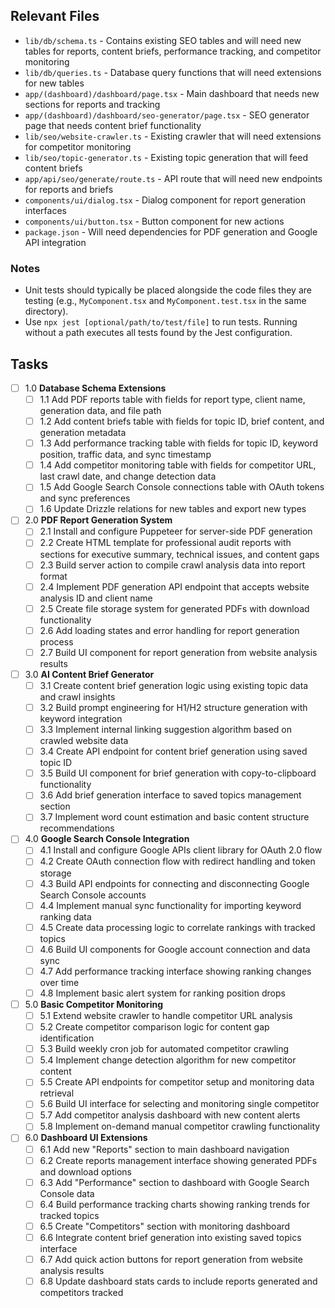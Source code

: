 ## Relevant Files

- `lib/db/schema.ts` - Contains existing SEO tables and will need new tables for reports, content briefs, performance tracking, and competitor monitoring
- `lib/db/queries.ts` - Database query functions that will need extensions for new tables
- `app/(dashboard)/dashboard/page.tsx` - Main dashboard that needs new sections for reports and tracking
- `app/(dashboard)/dashboard/seo-generator/page.tsx` - SEO generator page that needs content brief functionality
- `lib/seo/website-crawler.ts` - Existing crawler that will need extensions for competitor monitoring
- `lib/seo/topic-generator.ts` - Existing topic generation that will feed content briefs
- `app/api/seo/generate/route.ts` - API route that will need new endpoints for reports and briefs
- `components/ui/dialog.tsx` - Dialog component for report generation interfaces
- `components/ui/button.tsx` - Button component for new actions
- `package.json` - Will need dependencies for PDF generation and Google API integration

### Notes

- Unit tests should typically be placed alongside the code files they are testing (e.g., `MyComponent.tsx` and `MyComponent.test.tsx` in the same directory).
- Use `npx jest [optional/path/to/test/file]` to run tests. Running without a path executes all tests found by the Jest configuration.

## Tasks

- [ ] 1.0 **Database Schema Extensions**
  - [ ] 1.1 Add PDF reports table with fields for report type, client name, generation data, and file path
  - [ ] 1.2 Add content briefs table with fields for topic ID, brief content, and generation metadata
  - [ ] 1.3 Add performance tracking table with fields for topic ID, keyword position, traffic data, and sync timestamp
  - [ ] 1.4 Add competitor monitoring table with fields for competitor URL, last crawl date, and change detection data
  - [ ] 1.5 Add Google Search Console connections table with OAuth tokens and sync preferences
  - [ ] 1.6 Update Drizzle relations for new tables and export new types

- [ ] 2.0 **PDF Report Generation System**
  - [ ] 2.1 Install and configure Puppeteer for server-side PDF generation
  - [ ] 2.2 Create HTML template for professional audit reports with sections for executive summary, technical issues, and content gaps
  - [ ] 2.3 Build server action to compile crawl analysis data into report format
  - [ ] 2.4 Implement PDF generation API endpoint that accepts website analysis ID and client name
  - [ ] 2.5 Create file storage system for generated PDFs with download functionality
  - [ ] 2.6 Add loading states and error handling for report generation process
  - [ ] 2.7 Build UI component for report generation from website analysis results

- [ ] 3.0 **AI Content Brief Generator**
  - [ ] 3.1 Create content brief generation logic using existing topic data and crawl insights
  - [ ] 3.2 Build prompt engineering for H1/H2 structure generation with keyword integration
  - [ ] 3.3 Implement internal linking suggestion algorithm based on crawled website data
  - [ ] 3.4 Create API endpoint for content brief generation using saved topic ID
  - [ ] 3.5 Build UI component for brief generation with copy-to-clipboard functionality
  - [ ] 3.6 Add brief generation interface to saved topics management section
  - [ ] 3.7 Implement word count estimation and basic content structure recommendations

- [ ] 4.0 **Google Search Console Integration**
  - [ ] 4.1 Install and configure Google APIs client library for OAuth 2.0 flow
  - [ ] 4.2 Create OAuth connection flow with redirect handling and token storage
  - [ ] 4.3 Build API endpoints for connecting and disconnecting Google Search Console accounts
  - [ ] 4.4 Implement manual sync functionality for importing keyword ranking data
  - [ ] 4.5 Create data processing logic to correlate rankings with tracked topics
  - [ ] 4.6 Build UI components for Google account connection and data sync
  - [ ] 4.7 Add performance tracking interface showing ranking changes over time
  - [ ] 4.8 Implement basic alert system for ranking position drops

- [ ] 5.0 **Basic Competitor Monitoring**
  - [ ] 5.1 Extend website crawler to handle competitor URL analysis
  - [ ] 5.2 Create competitor comparison logic for content gap identification
  - [ ] 5.3 Build weekly cron job for automated competitor crawling
  - [ ] 5.4 Implement change detection algorithm for new competitor content
  - [ ] 5.5 Create API endpoints for competitor setup and monitoring data retrieval
  - [ ] 5.6 Build UI interface for selecting and monitoring single competitor
  - [ ] 5.7 Add competitor analysis dashboard with new content alerts
  - [ ] 5.8 Implement on-demand manual competitor crawling functionality

- [ ] 6.0 **Dashboard UI Extensions**
  - [ ] 6.1 Add new "Reports" section to main dashboard navigation
  - [ ] 6.2 Create reports management interface showing generated PDFs and download options
  - [ ] 6.3 Add "Performance" section to dashboard with Google Search Console data
  - [ ] 6.4 Build performance tracking charts showing ranking trends for tracked topics
  - [ ] 6.5 Create "Competitors" section with monitoring dashboard
  - [ ] 6.6 Integrate content brief generation into existing saved topics interface
  - [ ] 6.7 Add quick action buttons for report generation from website analysis results
  - [ ] 6.8 Update dashboard stats cards to include reports generated and competitors tracked